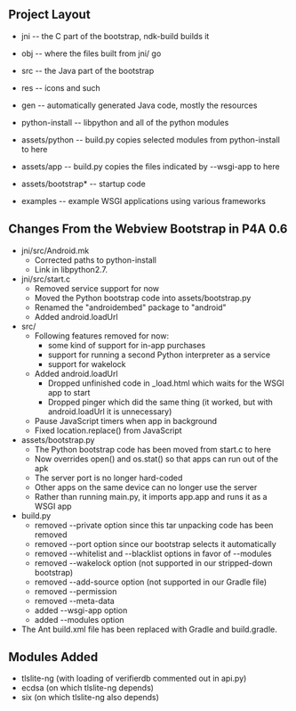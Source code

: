## Project Layout

* jni -- the C part of the bootstrap, ndk-build builds it

* obj -- where the files built from jni/ go

* src -- the Java part of the bootstrap

* res -- icons and such

* gen -- automatically generated Java code, mostly the resources

* python-install -- libpython and all of the python modules

* assets/python -- build.py copies selected modules from python-install to here

* assets/app -- build.py copies the files indicated by --wsgi-app to here

* assets/bootstrap\* -- startup code

* examples -- example WSGI applications using various frameworks

## Changes From the Webview Bootstrap in P4A 0.6

* jni/src/Android.mk
	* Corrected paths to python-install
	* Link in libpython2.7.
* jni/src/start.c
	* Removed service support for now
	* Moved the Python bootstrap code into assets/bootstrap.py
	* Renamed the "androidembed" package to "android"
	* Added android.loadUrl
* src/
	* Following features removed for now:
	  * some kind of support for in-app purchases
      * support for running a second Python interpreter as a service
      * support for wakelock
	* Added android.loadUrl
      * Dropped unfinished code in \_load.html which waits for the WSGI app to start
      * Dropped pinger which did the same thing (it worked, but with android.loadUrl it is unnecessary)
    * Pause JavaScript timers when app in background
    * Fixed location.replace() from JavaScript
* assets/bootstrap.py
    * The Python bootstrap code has been moved from start.c to here
    * Now overrides open() and os.stat() so that apps can run out of the apk
    * The server port is no longer hard-coded
    * Other apps on the same device can no longer use the server
	* Rather than running main.py, it imports app.app and runs it as a WSGI app
* build.py
    * removed --private option since this tar unpacking code has been removed
    * removed --port option	since our bootstrap selects it automatically
	* removed --whitelist and --blacklist options in favor of --modules
	* removed --wakelock option (not supported in our stripped-down bootstrap)
    * removed --add-source option (not supported in our Gradle file)
	* removed --permission
	* removed --meta-data
	* added --wsgi-app option
	* added --modules option
* The Ant build.xml file has been replaced with Gradle and build.gradle.

## Modules Added

* tlslite-ng (with loading of verifierdb commented out in api.py)
* ecdsa (on which tlslite-ng depends)
* six (on which tlslite-ng also depends)

